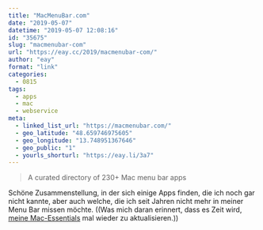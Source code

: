 ```yaml
---
title: "MacMenuBar.com"
date: "2019-05-07"
datetime: "2019-05-07 12:08:16"
id: "35675"
slug: "macmenubar-com"
url: "https://eay.cc/2019/macmenubar-com/"
author: "eay"
format: "link"
categories:
  - 0815
tags:
  - apps
  - mac
  - webservice
meta:
  - linked_list_url: "https://macmenubar.com/"
  - geo_latitude: "48.659746975605"
  - geo_longitude: "13.748951367646"
  - geo_public: "1"
  - yourls_shorturl: "https://eay.li/3a7"
---
```


> A curated directory of 230+ Mac menu bar apps

Schöne Zusammenstellung, in der sich einige Apps finden, die ich noch gar nicht kannte, aber auch welche, die ich seit Jahren nicht mehr in meiner Menu Bar missen möchte. ((Was mich daran erinnert, dass es Zeit wird, [meine Mac-Essentials](https://eay.cc/2014/meine-mac-essentials/) mal wieder zu aktualisieren.))
